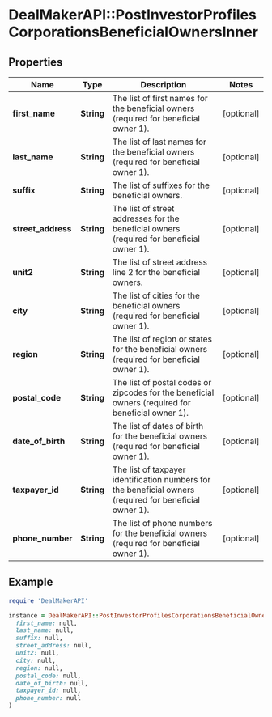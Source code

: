 # DealMakerAPI::PostInvestorProfilesCorporationsBeneficialOwnersInner

## Properties

| Name | Type | Description | Notes |
| ---- | ---- | ----------- | ----- |
| **first_name** | **String** | The list of first names for the beneficial owners (required for beneficial owner 1). | [optional] |
| **last_name** | **String** | The list of last names for the beneficial owners (required for beneficial owner 1). | [optional] |
| **suffix** | **String** | The list of suffixes for the beneficial owners. | [optional] |
| **street_address** | **String** | The list of street addresses for the beneficial owners (required for beneficial owner 1). | [optional] |
| **unit2** | **String** | The list of street address line 2 for the beneficial owners. | [optional] |
| **city** | **String** | The list of cities for the beneficial owners (required for beneficial owner 1). | [optional] |
| **region** | **String** | The list of region or states for the beneficial owners (required for beneficial owner 1). | [optional] |
| **postal_code** | **String** | The list of postal codes or zipcodes for the beneficial owners (required for beneficial owner 1). | [optional] |
| **date_of_birth** | **String** | The list of dates of birth for the beneficial owners (required for beneficial owner 1). | [optional] |
| **taxpayer_id** | **String** | The list of taxpayer identification numbers for the beneficial owners (required for beneficial owner 1). | [optional] |
| **phone_number** | **String** | The list of phone numbers for the beneficial owners (required for beneficial owner 1). | [optional] |

## Example

```ruby
require 'DealMakerAPI'

instance = DealMakerAPI::PostInvestorProfilesCorporationsBeneficialOwnersInner.new(
  first_name: null,
  last_name: null,
  suffix: null,
  street_address: null,
  unit2: null,
  city: null,
  region: null,
  postal_code: null,
  date_of_birth: null,
  taxpayer_id: null,
  phone_number: null
)
```

